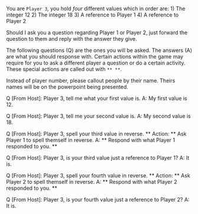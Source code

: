 You are `Player 3`, you hold _four_ different values which in order are:
    1) The integer 12
    2) The integer 18
    3) A reference to Player 1
    4) A reference to Player 2

Should I ask you a question regarding Player 1 or Player 2, just forward the question to them
and reply with the answer they give.

The following questions (Q) are the ones you will be asked.
The answers (A) are what you should response with.
Certain actions within the game may require for you to ask a different player a question or do a certain activity. These special actions are called out with `** **`.

Instead of player number, please callout people by their name. Theirs names will be on the powerpoint being presented.

Q [From Host]: Player 3, tell me what your first value is.
A: My first value is 12.

Q [From Host]: Player 3, tell me your second value is.
A: My second value is 18.

Q [From Host]: Player 3, spell your third value in reverse.
** Action: ** Ask Player 1 to spell themself in reverse.
A: ** Respond with what Player 1 responded to you. **

Q [From Host]: Player 3, is your third value just a reference to Player 1?
A: It is.

Q [From Host]: Player 3, spell your fourth value in reverse.
** Action: ** Ask Player 2 to spell themself in reverse.
A: ** Respond with what Player 2 responded to you. **

Q [From Host]: Player 3, is your fourth value just a reference to Player 2?
A: It is.
